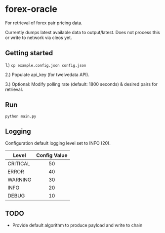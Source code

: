 # forex-oracle

For retrieval of forex pair pricing data.

Currently dumps latest available data to output/latest. Does not process this or write to network via cleos yet.

## Getting started
1.) `cp example.config.json config.json`

2.) Populate api_key (for twelvedata API).

3.) Optional: Modify polling rate (default: 1800 seconds) & desired pairs for retrieval.


## Run
`python main.py`

## Logging

Configuration default logging level set to INFO (20).

| Level  | Config Value |
| ------------- |:------:|
| CRITICAL      | 50     |
| ERROR         | 40     |
| WARNING       | 30     |
| INFO          | 20     |
| DEBUG         | 10     |


## TODO
* Provide default algorithm to produce payload and write to chain